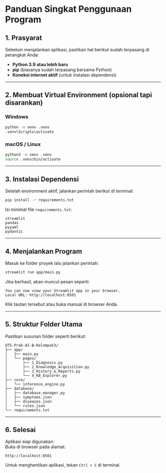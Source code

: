 #  Panduan Singkat Penggunaan Program

##  1. Prasyarat
Sebelum menjalankan aplikasi, pastikan hal berikut sudah terpasang di perangkat Anda:

- **Python 3.9 atau lebih baru**
- **pip** (biasanya sudah terpasang bersama Python)
- **Koneksi internet aktif** (untuk instalasi dependensi)

---

##  2. Membuat Virtual Environment (opsional tapi disarankan)

### Windows
```bash
python -m venv .venv
.venv\Scripts\activate
```

### macOS / Linux
```bash
python3 -m venv .venv
source .venv/bin/activate
```

---

##  3. Instalasi Dependensi
Setelah environment aktif, jalankan perintah berikut di terminal:
```bash
pip install -r requirements.txt
```

Isi minimal file `requirements.txt`:
```
streamlit
pandas
pyyaml
pydantic
```

---

##  4. Menjalankan Program
Masuk ke folder proyek lalu jalankan perintah:
```bash
streamlit run app/main.py
```

Jika berhasil, akan muncul pesan seperti:
```
You can now view your Streamlit app in your browser.
Local URL: http://localhost:8501
```
Klik tautan tersebut atau buka manual di browser Anda.

---

##  5. Struktur Folder Utama
Pastikan susunan folder seperti berikut:
```
UTS-Prak-AI-B-Kelompok3/
├── app/
│   ├── main.py
│   └── pages/
│       ├── 1_Diagnosis.py
│       ├── 2_Knowledge_Acquisition.py
│       ├── 3_History_&_Reports.py
│       └── 4_KB_Explorer.py
├── core/
│   └── inference_engine.py
├── database/
│   ├── database_manager.py
│   ├── symptoms.json
│   ├── diseases.json
│   └── rules.json
└── requirements.txt
```

---

##  6. Selesai
Aplikasi siap digunakan.  
Buka di browser pada alamat:
```
http://localhost:8501
```

Untuk menghentikan aplikasi, tekan `Ctrl + C` di terminal.
